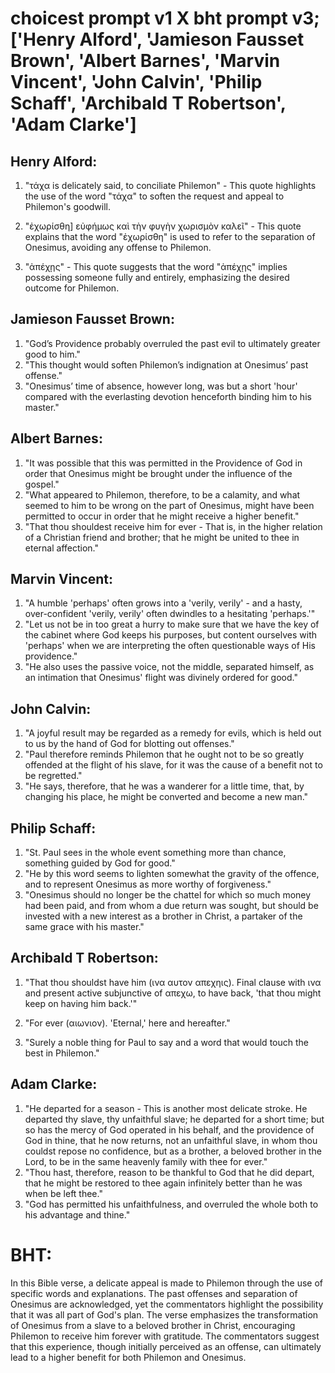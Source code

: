 # choicest prompt v1 X bht prompt v3; ['Henry Alford', 'Jamieson Fausset Brown', 'Albert Barnes', 'Marvin Vincent', 'John Calvin', 'Philip Schaff', 'Archibald T Robertson', 'Adam Clarke']

## Henry Alford:
1. "τάχα is delicately said, to conciliate Philemon" - This quote highlights the use of the word "τάχα" to soften the request and appeal to Philemon's goodwill.

2. "ἐχωρίσθη] εὐφήμως καὶ τὴν φυγὴν χωρισμὸν καλεῖ" - This quote explains that the word "ἐχωρίσθη" is used to refer to the separation of Onesimus, avoiding any offense to Philemon.

3. "ἀπέχῃς" - This quote suggests that the word "ἀπέχῃς" implies possessing someone fully and entirely, emphasizing the desired outcome for Philemon.

## Jamieson Fausset Brown:
1. "God’s Providence probably overruled the past evil to ultimately greater good to him."
2. "This thought would soften Philemon’s indignation at Onesimus’ past offense."
3. "Onesimus’ time of absence, however long, was but a short 'hour' compared with the everlasting devotion henceforth binding him to his master."

## Albert Barnes:
1. "It was possible that this was permitted in the Providence of God in order that Onesimus might be brought under the influence of the gospel." 
2. "What appeared to Philemon, therefore, to be a calamity, and what seemed to him to be wrong on the part of Onesimus, might have been permitted to occur in order that he might receive a higher benefit." 
3. "That thou shouldest receive him for ever - That is, in the higher relation of a Christian friend and brother; that he might be united to thee in eternal affection."

## Marvin Vincent:
1. "A humble 'perhaps' often grows into a 'verily, verily' - and a hasty, over-confident 'verily, verily' often dwindles to a hesitating 'perhaps.'" 
2. "Let us not be in too great a hurry to make sure that we have the key of the cabinet where God keeps his purposes, but content ourselves with 'perhaps' when we are interpreting the often questionable ways of His providence."
3. "He also uses the passive voice, not the middle, separated himself, as an intimation that Onesimus' flight was divinely ordered for good."

## John Calvin:
1. "A joyful result may be regarded as a remedy for evils, which is held out to us by the hand of God for blotting out offenses."
2. "Paul therefore reminds Philemon that he ought not to be so greatly offended at the flight of his slave, for it was the cause of a benefit not to be regretted."
3. "He says, therefore, that he was a wanderer for a little time, that, by changing his place, he might be converted and become a new man."

## Philip Schaff:
1. "St. Paul sees in the whole event something more than chance, something guided by God for good."
2. "He by this word seems to lighten somewhat the gravity of the offence, and to represent Onesimus as more worthy of forgiveness."
3. "Onesimus should no longer be the chattel for which so much money had been paid, and from whom a due return was sought, but should be invested with a new interest as a brother in Christ, a partaker of the same grace with his master."

## Archibald T Robertson:
1. "That thou shouldst have him (ινα αυτον απεχηις). Final clause with ινα and present active subjunctive of απεχω, to have back, 'that thou might keep on having him back.'" 

2. "For ever (αιωνιον). 'Eternal,' here and hereafter." 

3. "Surely a noble thing for Paul to say and a word that would touch the best in Philemon."

## Adam Clarke:
1. "He departed for a season - This is another most delicate stroke. He departed thy slave, thy unfaithful slave; he departed for a short time; but so has the mercy of God operated in his behalf, and the providence of God in thine, that he now returns, not an unfaithful slave, in whom thou couldst repose no confidence, but as a brother, a beloved brother in the Lord, to be in the same heavenly family with thee for ever."
2. "Thou hast, therefore, reason to be thankful to God that he did depart, that he might be restored to thee again infinitely better than he was when be left thee."
3. "God has permitted his unfaithfulness, and overruled the whole both to his advantage and thine."


# BHT:
In this Bible verse, a delicate appeal is made to Philemon through the use of specific words and explanations. The past offenses and separation of Onesimus are acknowledged, yet the commentators highlight the possibility that it was all part of God's plan. The verse emphasizes the transformation of Onesimus from a slave to a beloved brother in Christ, encouraging Philemon to receive him forever with gratitude. The commentators suggest that this experience, though initially perceived as an offense, can ultimately lead to a higher benefit for both Philemon and Onesimus.